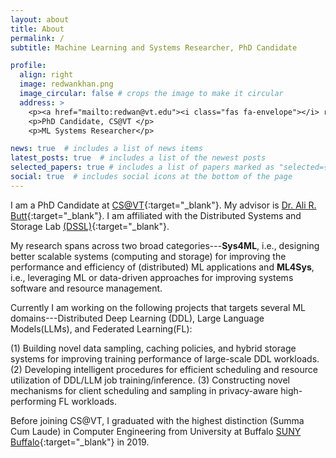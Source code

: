 ```yaml
---
layout: about
title: About
permalink: /
subtitle: Machine Learning and Systems Researcher, PhD Candidate

profile:
  align: right
  image: redwankhan.png
  image_circular: false # crops the image to make it circular
  address: >
    <p><a href="mailto:redwan@vt.edu"><i class="fas fa-envelope"></i> redwan@vt.edu</a></p>
    <p>PhD Candidate, CS@VT </p>
    <p>ML Systems Researcher</p>

news: true  # includes a list of news items
latest_posts: true  # includes a list of the newest posts
selected_papers: true # includes a list of papers marked as "selected={true}"
social: true  # includes social icons at the bottom of the page
---
```


I am a PhD Candidate at [CS@VT](https://website.cs.vt.edu/){:target="\_blank"}. My advisor is [Dr. Ali R. Butt](https://people.cs.vt.edu/butta/){:target="\_blank"}. I am affiliated with the Distributed Systems and Storage Lab [(DSSL)](https://dssl.cs.vt.edu/){:target="\_blank"}.

My research spans across two broad categories---**Sys4ML**, i.e., designing better scalable systems (computing and storage) for improving the performance and efficiency of (distributed) ML applications and **ML4Sys**, i.e., leveraging ML or data-driven approaches for improving systems software and resource management.

Currently I am working on the following projects that targets several ML domains---Distributed Deep Learning (DDL), Large Language Models(LLMs), and Federated Learning(FL):

(1) Building novel data sampling, caching policies, and hybrid storage systems for improving training performance of large-scale DDL workloads. 
(2) Developing intelligent procedures for efficient scheduling and resource utilization of DDL/LLM job training/inference.
(3) Constructing novel mechanisms for client scheduling and sampling in privacy-aware high-performing FL workloads.


Before joining CS@VT, I graduated with the highest distinction (Summa Cum Laude) in Computer Engineering from University at Buffalo [SUNY Buffalo](https://engineering.buffalo.edu/computer-science-engineering.html){:target="\_blank"} in 2019.
